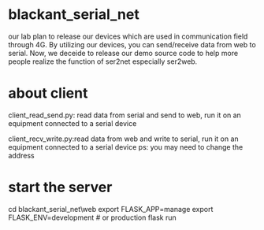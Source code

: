 # blackant_serial_net
our lab plan to release our devices which are used in communication field through 4G. By utilizing our devices, you can send/receive data from web to serial. Now, we deceide to release our demo source code to help more people realize the function of ser2net especially ser2web.

# about client
client_read_send.py: read data from serial and send to web, run it on an equipment connected to a serial device
  
client_recv_write.py:read data from web and write to serial, run it on an equipment connected to a serial device
ps: you may need to change the address

# start the server
cd blackant_serial_net\web
export FLASK_APP=manage
export FLASK_ENV=development # or production
flask run

